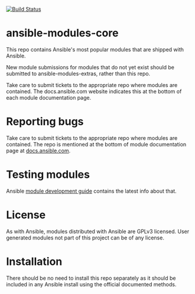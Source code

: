 [![Build Status](https://api.shippable.com/projects/573f79d02a8192902e20e34e/badge?branch=stable-2.2)](https://app.shippable.com/projects/573f79d02a8192902e20e34e)

ansible-modules-core
====================

This repo contains Ansible's most popular modules that are shipped with Ansible.

New module submissions for modules that do not yet exist should be submitted to ansible-modules-extras, rather than this repo.

Take care to submit tickets to the appropriate repo where modules are contained.  The docs.ansible.com website indicates this at the bottom of each module documentation page.

Reporting bugs
==============

Take care to submit tickets to the appropriate repo where modules are contained. The repo is mentioned at the bottom of module documentation page at [docs.ansible.com](http://docs.ansible.com/).

Testing modules
===============

Ansible [module development guide](http://docs.ansible.com/developing_modules.html#testing-modules) contains the latest info about that.

License
=======

As with Ansible, modules distributed with Ansible are GPLv3 licensed. User generated modules not part of this project can be of any license.

Installation
============

There should be no need to install this repo separately as it should be included in any Ansible install using the official documented methods.
